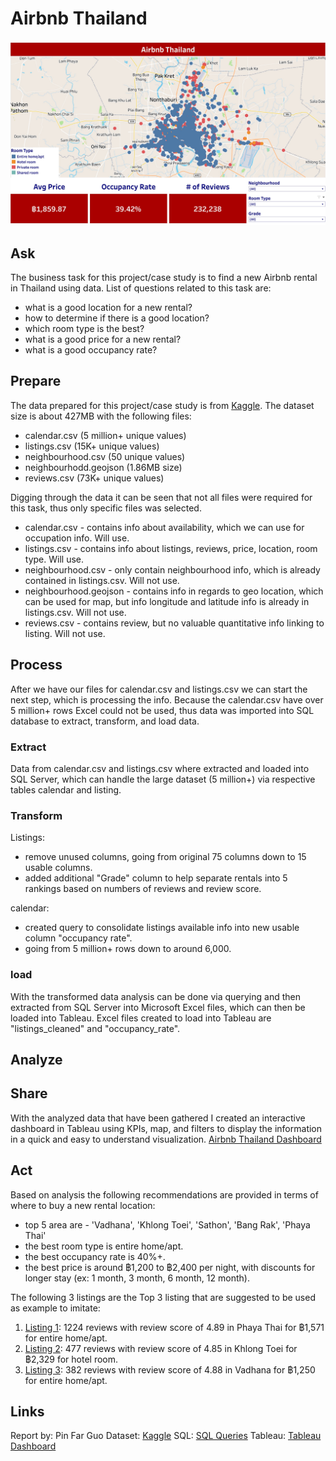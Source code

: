 # Airbnb Thailand
![CoverPage](https://github.com/PinfarGuo/AirbnbThailand/blob/main/AirbnbThailand_CoverPage.jpg)

## Ask
The business task for this project/case study is to find a new Airbnb rental in Thailand using data.
List of questions related to this task are:

 - what is a good location for a new rental?
 - how to determine if there is a good location?
 - which room type is the best?
 - what is a good price for a new rental?
 - what is a good occupancy rate?

## Prepare
The data prepared for this project/case study is from [Kaggle](https://www.kaggle.com/datasets/zhenhaosng/airbnb-in-thailand). The dataset size is about 427MB with the following files:

 - calendar.csv (5 million+ unique values)
 - listings.csv (15K+ unique values)
 - neighbourhood.csv (50 unique values)
 - neighbourhodd.geojson (1.86MB size)
 - reviews.csv (73K+ unique values)

Digging through the data it can be seen that not all files were required for this task, thus only specific files was selected.

 - calendar.csv - contains info about availability, which we can use for occupation info. Will use.
 - listings.csv - contains info about listings, reviews, price, location, room type. Will use.
 - neighbourhood.csv - only contain neighbourhood info, which is already contained in listings.csv. Will not use.
 - neighbourhood.geojson - contains info in regards to geo location, which can be used for map, but info longitude and latitude info is already in listings.csv. Will not use.
 - reviews.csv - contains review, but no valuable quantitative info linking to listing. Will not use.

## Process
After we have our files for calendar.csv and listings.csv we can start the next step, which is processing the info.
Because the calendar.csv have over 5 million+ rows Excel could not be used, thus data was imported into SQL database to extract, transform, and load data.

### Extract
Data from calendar.csv and listings.csv where extracted and loaded into SQL Server, which can handle the large dataset (5 million+) via respective tables calendar and listing.

### Transform
Listings:
 - remove unused columns, going from original 75 columns down to 15 usable columns.
 - added additional "Grade" column to help separate rentals into 5 rankings based on numbers of reviews and review score.

calendar:
- created query to consolidate listings available info into new usable column "occupancy rate". 
- going from 5 million+ rows down to around 6,000. 
 
### load
With the transformed data analysis can be done via querying and then extracted from SQL Server into Microsoft Excel files, which can then be loaded into Tableau.
Excel files created to load into Tableau are "listings_cleaned" and "occupancy_rate".

## Analyze


## Share
With the analyzed data that have been gathered I created an interactive dashboard in Tableau using KPIs, map, and filters to display the information in a quick and easy to understand visualization.
[Airbnb Thailand Dashboard](https://public.tableau.com/app/profile/pinfar.guo/viz/AirbnbThailand_16827895828170/Dashboard1?publish=yes)

## Act
Based on analysis the following recommendations are provided in terms of where to buy a new rental location:
- top 5 area are - 'Vadhana', 'Khlong Toei', 'Sathon', 'Bang Rak', 'Phaya Thai'
- the best room type is entire home/apt.
- the best occupancy rate is 40%+.
- the best price is around ฿1,200 to ฿2,400 per night, with discounts for longer stay (ex: 1 month, 3 month, 6 month, 12 month).

The following 3 listings are the Top 3 listing that are suggested to be used as example to imitate:

 1. [Listing 1](https://www.airbnb.com/rooms/20869092): 1224 reviews with review score of 4.89 in Phaya Thai for ฿1,571 for entire home/apt.
 2. [Listing 2](https://www.airbnb.com/rooms/6013487): 477 reviews with review score of 4.85 in Khlong Toei for ฿2,329 for hotel room.
 3. [Listing 3](https://www.airbnb.com/rooms/7537579): 382 reviews with review score of 4.88 in Vadhana for ฿1,250 for entire home/apt.
 
 ## Links
 Report by: Pin Far Guo
 Dataset: [Kaggle](https://www.kaggle.com/datasets/zhenhaosng/airbnb-in-thailand)
 SQL: [SQL Queries](https://github.com/PinfarGuo/AirbnbThailand/blob/main/AirbnbThailand.sql)
 Tableau: [Tableau Dashboard](https://public.tableau.com/app/profile/pinfar.guo/viz/AirbnbThailand_16827895828170/Dashboard1?publish=yes)
